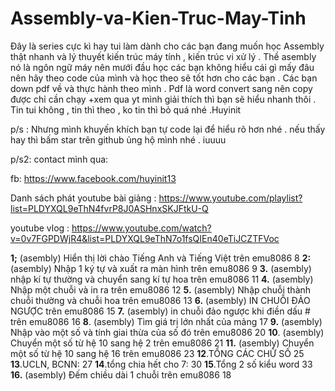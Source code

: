 # Assembly-va-Kien-Truc-May-Tinh
Đây là series cực kì hay tui làm dành cho các bạn đang muốn học Assembly thật nhanh và lý thuyết kiến trúc máy tính , kiến trúc vi xử lý . 
Thề asembly nó là ngôn ngữ máy nên mưới đầu học các bạn không hiểu cái gì mấy đâu nên hãy theo code của mình và học theo sẽ tốt hơn cho các bạn .
Các bạn down pdf về và thực hành theo mình .
Pdf là word convert sang nên copy được chỉ cần chạy +xem qua yt mình giải thích thì bạn sẽ hiểu nhanh thôi .
Tin tui không , tin thì theo , ko tin thì bỏ quá nhé .Huyinit

p/s : Nhưng mình khuyến khích bạn tự code lại để hiểu rõ hơn nhé . nếu thấy hay thì bấm star trên github ủng hộ mình nhé . iuuuu

p/s2: contact mình qua:

fb: https://www.facebook.com/huyinit13

Danh sách phát youtube bài giảng : https://www.youtube.com/playlist?list=PLDYXQL9eThN4fvrP8J0ASHnxSKJFtkU-Q

youtube vlog :
https://www.youtube.com/watch?v=0v7FGPDWjR4&list=PLDYXQL9eThN7o1fsQIEn40eTiJCZTFVoc

**1;** (asembly) Hiển thị lời chào Tiếng Anh và Tiếng Việt trên emu8086	8
**2:** (asembly) Nhập 1 ký tự và xuất ra màn hình trên emu8086	9
**3.** (asembly) nhập kí tự thường và chuyển sang kí tự hoa trên emu8086	11
**4.** (asembly) Nhập một chuỗi và in ra trên emu8086	12
**5.** (asembly) Nhập chuỗi thành chuỗi thường và chuỗi hoa trên emu8086	13
**6.** (asembly) IN CHUỖI ĐẢO NGƯỢC trên emu8086	15
**7.** (asembly) in chuỗi đảo ngược khi điền dấu # trên emu8086	16
**8**. (asembly)  Tìm giá trị lớn nhất của mảng	17
**9.** (asembly)  Nhập vào một số và tính giai thừa của số đó trên emu8086	20
**10**. (asembly)  Chuyển một số từ hệ 10 sang hệ 2 trên emu8086	21
**11.** (asembly)  Chuyển một số từ hệ 10 sang hệ 16 trên emu8086	23
**12**.TỔNG CÁC CHỮ SỐ	25
**13**.UCLN, BCNN:	27
**14**.tổng chia hết cho 7:	30
**15**.Tổng 2 số kiểu word	33
**16.** (asembly)  Đếm chiều dài 1 chuỗi trên emu8086	18
